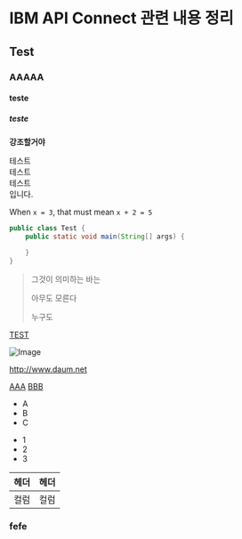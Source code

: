 # IBM API Connect 관련 내용 정리

## Test

### AAAAA

#### teste

##### teste

**강조할거야**

테스트 \
테스트 \
테스트 \
입니다.

When `x = 3`, that must mean `x + 2 = 5`

```java
public class Test {
    public static void main(String[] args) {

    }
}
```


> 그것이 의미하는 바는
>
> 아무도 모른다
>
> 누구도


[TEST](http://www.daum.net)

![Image](http://commonmark.org/help/images/favicon.png)

<http://www.daum.net>

[AAA][1] 
[BBB][1]

[1]:http://www.daum.net

* A
* B
* C

- 1
- 2
- 3

|헤더|헤더|
|---|---|
|컬럼|컬럼|

### fefe
